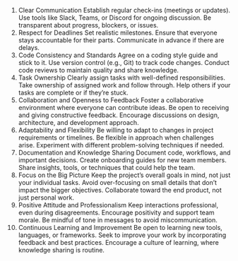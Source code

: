 1. Clear Communication
Establish regular check-ins (meetings or updates).
Use tools like Slack, Teams, or Discord for ongoing discussion.
Be transparent about progress, blockers, or issues.
2. Respect for Deadlines
Set realistic milestones.
Ensure that everyone stays accountable for their parts.
Communicate in advance if there are delays.
3. Code Consistency and Standards
Agree on a coding style guide and stick to it.
Use version control (e.g., Git) to track code changes.
Conduct code reviews to maintain quality and share knowledge.
4. Task Ownership
Clearly assign tasks with well-defined responsibilities.
Take ownership of assigned work and follow through.
Help others if your tasks are complete or if they’re stuck.
5. Collaboration and Openness to Feedback
Foster a collaborative environment where everyone can contribute ideas.
Be open to receiving and giving constructive feedback.
Encourage discussions on design, architecture, and development approach.
6. Adaptability and Flexibility
Be willing to adapt to changes in project requirements or timelines.
Be flexible in approach when challenges arise.
Experiment with different problem-solving techniques if needed.
7. Documentation and Knowledge Sharing
Document code, workflows, and important decisions.
Create onboarding guides for new team members.
Share insights, tools, or techniques that could help the team.
8. Focus on the Big Picture
Keep the project’s overall goals in mind, not just your individual tasks.
Avoid over-focusing on small details that don’t impact the bigger objectives.
Collaborate toward the end product, not just personal work.
9. Positive Attitude and Professionalism
Keep interactions professional, even during disagreements.
Encourage positivity and support team morale.
Be mindful of tone in messages to avoid miscommunication.
10. Continuous Learning and Improvement
Be open to learning new tools, languages, or frameworks.
Seek to improve your work by incorporating feedback and best practices.
Encourage a culture of learning, where knowledge sharing is routine.
